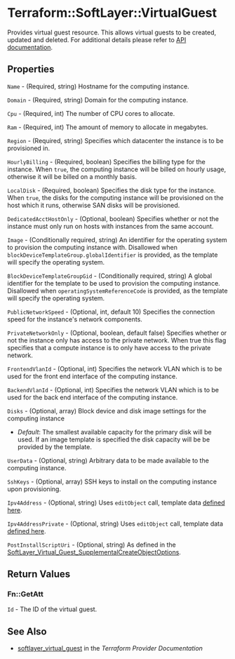 # Terraform::SoftLayer::VirtualGuest

Provides virtual guest resource. This allows virtual guests to be created, updated
and deleted. For additional details please refer to [API documentation](http://sldn.softlayer.com/reference/services/SoftLayer_Virtual_Guest).

## Properties

`Name` - (Required, string) Hostname for the computing instance.

`Domain` - (Required, string) Domain for the computing instance.

`Cpu` - (Required, int) The number of CPU cores to allocate.

`Ram` - (Required, int) The amount of memory to allocate in megabytes.

`Region` - (Required, string) Specifies which datacenter the instance is to be provisioned in.

`HourlyBilling` - (Required, boolean) Specifies the billing type for the instance. When `true`, the computing instance will be billed on hourly usage, otherwise it will be billed on a monthly basis.

`LocalDisk` - (Required, boolean) Specifies the disk type for the instance. When `true`, the disks for the computing instance will be provisioned on the host which it runs, otherwise SAN disks will be provisioned.

`DedicatedAcctHostOnly` - (Optional, boolean) Specifies whether or not the instance must only run on hosts with instances from the same account.

`Image` - (Conditionally required, string) An identifier for the operating system to provision the computing instance with. Disallowed when `blockDeviceTemplateGroup.globalIdentifier` is provided, as the template will specify the operating system.

`BlockDeviceTemplateGroupGid` - (Conditionally required, string) A global identifier for the template to be used to provision the computing instance. Disallowed when `operatingSystemReferenceCode` is provided, as the template will specify the operating system.

`PublicNetworkSpeed` - (Optional, int, default 10) Specifies the connection speed for the instance's network components.

`PrivateNetworkOnly` - (Optional, boolean, default false) Specifies whether or not the instance only has access to the private network. When true this flag specifies that a compute instance is to only have access to the private network.

`FrontendVlanId` - (Optional, int) Specifies the network VLAN which is to be used for the front end interface of the computing instance.

`BackendVlanId` - (Optional, int) Specifies the network VLAN which is to be used for the back end interface of the computing instance.

`Disks` - (Optional, array) Block device and disk image settings for the computing instance
* *Default*: The smallest available capacity for the primary disk will be used. If an image template is specified the disk capacity will be be provided by the template.

`UserData` - (Optional, string) Arbitrary data to be made available to the computing instance.

`SshKeys` - (Optional, array) SSH keys to install on the computing instance upon provisioning.

`Ipv4Address` - (Optional, string) Uses `editObject` call, template data [defined here](https://sldn.softlayer.com/reference/datatypes/SoftLayer_Virtual_Guest).

`Ipv4AddressPrivate` - (Optional, string) Uses `editObject` call, template data [defined here](https://sldn.softlayer.com/reference/datatypes/SoftLayer_Virtual_Guest).

`PostInstallScriptUri` - (Optional, string) As defined in the [SoftLayer_Virtual_Guest_SupplementalCreateObjectOptions](https://sldn.softlayer.com/reference/datatypes/SoftLayer_Virtual_Guest_SupplementalCreateObjectOptions).


## Return Values

### Fn::GetAtt

`Id` - The ID of the virtual guest.

## See Also

* [softlayer_virtual_guest](https://www.terraform.io/docs/providers/softlayer/r/virtual_guest.html) in the _Terraform Provider Documentation_